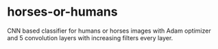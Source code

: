 # horses-or-humans
CNN based classifier for humans or horses images with Adam optimizer and 5 convolution layers with increasing filters every layer.
